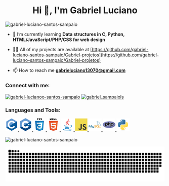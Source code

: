 <h1 align="center">Hi 👋, I'm Gabriel Luciano</h1>
<p align="left"> <img src="https://komarev.com/ghpvc/?username=gabriel-luciano-santos-sampaio&label=Profile%20views&color=0e75b6&style=flat" alt="gabriel-luciano-santos-sampaio" /> </p>

- 🌱 I’m currently learning **Data structures in C, Python, HTML/JavaScript/PHP/CSS for web design**

- 👨‍💻 All of my projects are available at [https://github.com/gabriel-luciano-santos-sampaio/Gabriel-projetos](https://github.com/gabriel-luciano-santos-sampaio/Gabriel-projetos)

- 📫 How to reach me **gabrieluciano13070@gmail.com**

<h3 align="left">Connect with me:</h3>
<p align="left">
<a href="https://linkedin.com/in/gabriel-lucianoo-santos-sampaio" target="blank"><img align="center" src="https://raw.githubusercontent.com/rahuldkjain/github-profile-readme-generator/master/src/images/icons/Social/linked-in-alt.svg" alt="gabriel-lucianoo-santos-sampaio" height="30" width="40" /></a>
<a href="https://instagram.com/gabriel_sampaiols" target="blank"><img align="center" src="https://raw.githubusercontent.com/rahuldkjain/github-profile-readme-generator/master/src/images/icons/Social/instagram.svg" alt="gabriel_sampaiols" height="30" width="40" /></a>
</p>

<h3 align="left">Languages and Tools:</h3>
<p align="left"> <a href="https://www.cprogramming.com/" target="_blank" rel="noreferrer"> <img src="https://raw.githubusercontent.com/devicons/devicon/master/icons/c/c-original.svg" alt="c" width="40" height="40"/> </a> <a href="https://www.w3schools.com/cpp/" target="_blank" rel="noreferrer"> <img src="https://raw.githubusercontent.com/devicons/devicon/master/icons/cplusplus/cplusplus-original.svg" alt="cplusplus" width="40" height="40"/> </a> <a href="https://www.w3schools.com/css/" target="_blank" rel="noreferrer"> <img src="https://raw.githubusercontent.com/devicons/devicon/master/icons/css3/css3-original-wordmark.svg" alt="css3" width="40" height="40"/> </a> <a href="https://www.w3.org/html/" target="_blank" rel="noreferrer"> <img src="https://raw.githubusercontent.com/devicons/devicon/master/icons/html5/html5-original-wordmark.svg" alt="html5" width="40" height="40"/> </a> <a href="https://www.java.com" target="_blank" rel="noreferrer"> <img src="https://raw.githubusercontent.com/devicons/devicon/master/icons/java/java-original.svg" alt="java" width="40" height="40"/> </a> <a href="https://developer.mozilla.org/en-US/docs/Web/JavaScript" target="_blank" rel="noreferrer"> <img src="https://raw.githubusercontent.com/devicons/devicon/master/icons/javascript/javascript-original.svg" alt="javascript" width="40" height="40"/> </a> <a href="https://www.mysql.com/" target="_blank" rel="noreferrer"> <img src="https://raw.githubusercontent.com/devicons/devicon/master/icons/mysql/mysql-original-wordmark.svg" alt="mysql" width="40" height="40"/> </a> <a href="https://www.php.net" target="_blank" rel="noreferrer"> <img src="https://raw.githubusercontent.com/devicons/devicon/master/icons/php/php-original.svg" alt="php" width="40" height="40"/> </a> <a href="https://www.python.org" target="_blank" rel="noreferrer"> <img src="https://raw.githubusercontent.com/devicons/devicon/master/icons/python/python-original.svg" alt="python" width="40" height="40"/> </a> </p>

<p><img align="center" src="https://github-readme-stats.vercel.app/api/top-langs?username=gabriel-luciano-santos-sampaio&show_icons=true&locale=en&layout=compact" alt="gabriel-luciano-santos-sampaio" /></p>

<picture align="center">
  <source media="(prefers-color-scheme: dark)" srcset="https://raw.githubusercontent.com/gabriel-luciano-santos-sampaio/gabriel-luciano-santos-sampaio/output/github-contribution-grid-snake-dark.svg">
  <source media="(prefers-color-scheme: light)" srcset="https://raw.githubusercontent.com/gabriel-luciano-santos-sampaio/gabriel-luciano-santos-sampaio/output/github-contribution-grid-snake-dark.svg">
  <img align="center" alt="github contribution grid snake animation" src="https://raw.githubusercontent.com/mari4souza/mari4souza/output/github-contribution-grid-snake.svg">
</picture>
